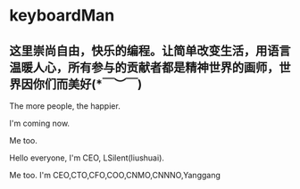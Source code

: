 # keyboardMan

## 这里崇尚自由，快乐的编程。让简单改变生活，用语言温暖人心，所有参与的贡献者都是精神世界的画师，世界因你们而美好(*￣︶￣)

The more people, the happier.

I'm coming now.

Me too.

Hello everyone, I'm CEO, LSilent(liushuai).

Me too. I'm CEO,CTO,CFO,COO,CNMO,CNNNO,Yanggang

